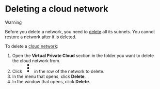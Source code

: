 # Deleting a cloud network

> [!WARNING]
>
> Before you delete a network, you need to [delete](subnet-delete.md) all its subnets.
> You cannot restore a network after it is deleted.
>

To delete a [cloud network](../concepts/network.md#network):

1. Open the **Virtual Private Cloud** section in the folder you want to delete the cloud network from.
1. Click ![](../../_assets/vertical-ellipsis.svg) in the row of the network to delete.
1. In the menu that opens, click **Delete**.
1. In the window that opens, click **Delete**.

